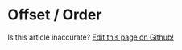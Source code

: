 # Offset / Order

<p class="has-right-text">Is this article inaccurate? <a href="https://www.github.com/geotrev/undernet/wiki/offset_order">Edit this page on Github!</a></p>
